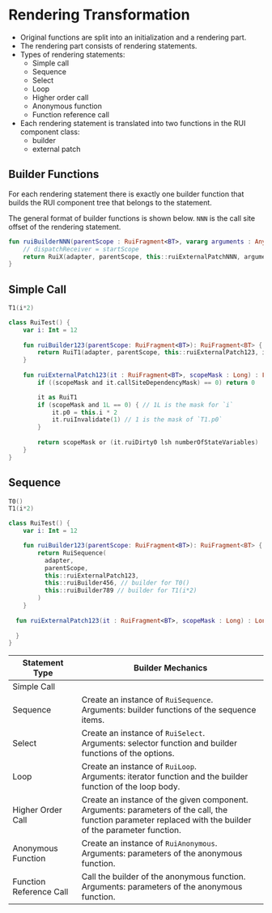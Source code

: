 # Rendering Transformation

* Original functions are split into an initialization and a rendering part.
* The rendering part consists of rendering statements.
* Types of rendering statements:
  * Simple call
  * Sequence
  * Select
  * Loop
  * Higher order call
  * Anonymous function
  * Function reference call
* Each rendering statement is translated into two functions in the RUI component class:
  * builder
  * external patch

## Builder Functions

For each rendering statement there is exactly one builder function that builds the RUI component tree
that belongs to the statement.

The general format of builder functions is shown below. `NNN` is the call site offset of the rendering
statement.

```kotlin
fun ruiBuilderNNN(parentScope : RuiFragment<BT>, vararg arguments : Any?) : RuiFragment<BT> {
    // dispatchReceiver = startScope
    return RuiX(adapter, parentScope, this::ruiExternalPatchNNN, arguments)
}
```

## Simple Call

```kotlin
T1(i*2)
```

```kotlin
class RuiTest() {
    var i: Int = 12
  
    fun ruiBuilder123(parentScope: RuiFragment<BT>): RuiFragment<BT> {
        return RuiT1(adapter, parentScope, this::ruiExternalPatch123, i*2)
    }
  
    fun ruiExternalPatch123(it : RuiFragment<BT>, scopeMask : Long) : Long {
        if ((scopeMask and it.callSiteDependencyMask) == 0) return 0

        it as RuiT1
        if (scopeMask and 1L == 0) { // 1L is the mask for `i`
            it.p0 = this.i * 2
            it.ruiInvalidate(1) // 1 is the mask of `T1.p0`
        }
      
        return scopeMask or (it.ruiDirty0 lsh numberOfStateVariables)
    }
}
```

## Sequence

```kotlin
T0()
T1(i*2)
```

```kotlin
class RuiTest() {
    var i: Int = 12

    fun ruiBuilder123(parentScope: RuiFragment<BT>): RuiFragment<BT> {
        return RuiSequence(
          adapter,
          parentScope,
          this::ruiExternalPatch123, 
          this::ruiBuilder456, // builder for T0()
          this::ruiBuilder789 // builder for T1(i*2)
        )
    }
  
  fun ruiExternalPatch123(it : RuiFragment<BT>, scopeMask : Long) : Long {
      
  }
}
```

| Statement Type          | Builder Mechanics                                                                                                                                             |
|-------------------------|---------------------------------------------------------------------------------------------------------------------------------------------------------------|
| Simple Call             |                                                                           |
| Sequence                | Create an instance of `RuiSequence`. <br/>Arguments: builder functions of the sequence items.                                                                 |
| Select                  | Create an instance of `RuiSelect`.<br/>Arguments: selector function and builder functions of the options.                                                     |
| Loop                    | Create an instance of `RuiLoop`.<br/>Arguments: iterator function and the builder function of the loop body.                                                  |
| Higher Order Call       | Create an instance of the given component.<br/>Arguments: parameters of the call, the function parameter replaced with the builder of the parameter function. |
| Anonymous Function      | Create an instance of `RuiAnonymous`.<br/>Arguments: parameters of the anonymous function.                                                                    |
| Function Reference Call | Call the builder of the anonymous function.<br/>Arguments: parameters of the anonymous function.                                                              |

